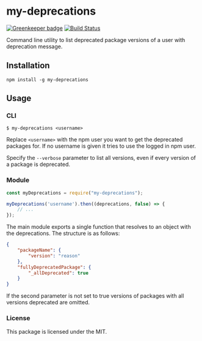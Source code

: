 # my-deprecations

[![Greenkeeper badge](https://badges.greenkeeper.io/freaktechnik/my-deprecations.svg)](https://greenkeeper.io/) [![Build Status](https://travis-ci.org/freaktechnik/my-deprecations.svg?branch=master)](https://travis-ci.org/freaktechnik/my-deprecations)

Command line utility to list deprecated package versions of a user with deprecation
message.

## Installation
```
npm install -g my-deprecations
```

## Usage
### CLI
```
$ my-deprecations <username>
```

Replace `<username>` with the npm user you want to get the deprecated packages for.
If no username is given it tries to use the logged in npm user.

Specify the `--verbose` parameter to list all versions, even if every version of
a package is deprecated.

### Module
```js
const myDeprecations = require("my-deprecations");

myDeprecations('username').then((deprecations, false) => {
    // ...
});
```

The main module exports a single function that resolves to an object with the
deprecations. The structure is as follows:
```json
{
    "packageName": {
        "version": "reason"
    },
    "fullyDeprecatedPackage": {
        "_allDeprecated": true
    }
}
```

If the second parameter is not set to true versions of packages with all versions
deprecated are omitted.

### License
This package is licensed under the MIT.
